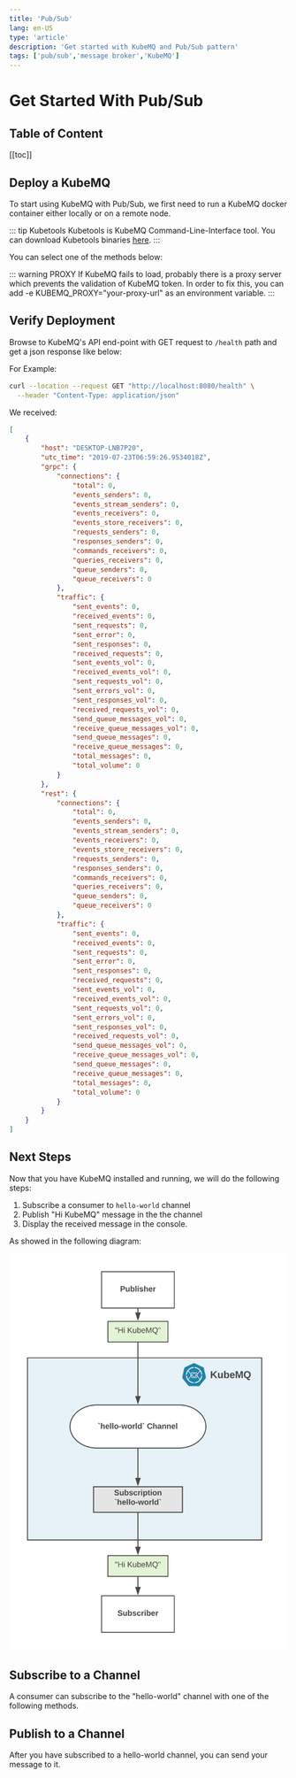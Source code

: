 ```yaml
---
title: 'Pub/Sub'
lang: en-US
type: 'article'
description: 'Get started with KubeMQ and Pub/Sub pattern'
tags: ['pub/sub','message broker','KubeMQ']
---
```

# Get Started With Pub/Sub

## Table of Content
[[toc]]

## Deploy a KubeMQ
To start using KubeMQ with Pub/Sub, we first need to run a KubeMQ docker container either locally or on a remote node.

::: tip Kubetools
Kubetools is KubeMQ Command-Line-Interface tool.
You can download Kubetools binaries [here](https://github.com/kubemq-io/kubetools/tree/master/bin).
:::

You can select one of the methods below:

<CodeSwitcher :languages="{docker:'docker',kubernetes:'kubernetes',helm:`helm`,docker_compose:'docker-compose'}" :isolated="true">

<template v-slot:docker>

### Docker
Pull and run KubeMQ Docker container:
``` bash
docker run -d -p 8080:8080 -p 50000:50000 -p 9090:9090 \
-v kubemq-vol:/store -e KUBEMQ_TOKEN=<YOUR_KUBEMQ_TOKEN> kubemq/kubemq

```

</template>

<template v-slot:kubernetes>

### Kubernetes Deployment
Copy and deploy the following yaml file:

``` yaml
apiVersion: v1
kind: List
items:
  - apiVersion: apps/v1beta2
    kind: StatefulSet
    metadata:
      name: kubemq-cluster
    spec:
      selector:
        matchLabels:
          app: kubemq-cluster
      replicas: 3
      serviceName: kubemq-cluster
      template:
        metadata:
          labels:
            app: kubemq-cluster
        spec:
          containers:
            - env:
                - name: KUBEMQ_TOKEN
                  value: <YOUR_KUBEMQ_TOKEN>
                - name: CLUSTER_ROUTES
                  value: 'kubemq-cluster:5228'
                - name: CLUSTER_PORT
                  value: '5228'
                - name: CLUSTER_ENABLE
                  value: 'true'
                - name: GRPC_PORT
                  value: '50000'
                - name: REST_PORT
                  value: '9090'
                - name: KUBEMQ_PORT
                  value: '8080'
              image: 'kubemq/kubemq:latest'
              imagePullPolicy: IfNotPresent
              name: kubemq-cluster
              ports:
                - containerPort: 50000
                  name: grpc-port
                  protocol: TCP
                - containerPort: 8080
                  name: metrics-port
                  protocol: TCP
                - containerPort: 9090
                  name: rest-port
                  protocol: TCP
                - containerPort: 5228
                  name: cluster-port
                  protocol: TCP
          restartPolicy: Always
  - apiVersion: v1
    kind: Service
    metadata:
      name: kubemq-cluster
    spec:
      ports:
        - name: metrics-port
          port: 8080
          protocol: TCP
          targetPort: 8080
        - name: grpc-port
          port: 50000
          protocol: TCP
          targetPort: 50000
        - name: cluster-port
          port: 5228
          protocol: TCP
          targetPort: 5228
        - name: rest-port
          port: 9090
          protocol: TCP
          targetPort: 9090
      sessionAffinity: None
      type: NodePort
      selector:
        app: kubemq-cluster

```

</template>


<template v-slot:helm>

### Helm Installation
Add KubeMQ Helm Repository:

``` bash
helm repo add kubemq-charts https://kubemq-io.github.io/charts
```

Verify KubeMQ helm repository charts is correctly configured by:
``` bash
helm repo list
```

Install KubeMQ Chart:

``` bash
helm install --name kubemq-cluster --set token=<YOUR_KUBEMQ_TOKEN> \
kubemq-charts/kubemq
```

</template>


<template v-slot:docker_compose>

### Docker-Compose Deployment
Run :

``` bash
docker-compose -d up
```

With the following yaml file named docker-compose.yaml:

``` yaml
version: '3.7'
services:
  kubemq:
    image: kubemq/kubemq
    container_name: kubemq
    ports:
      - "8080:8080"
      - "9090:9090"
      - "50000:50000"
    environment:
      - KUBEMQ_HOST=kubemq
      - KUBEMQ_TOKEN=<YOUR_KUBEMQ_TOKEN>
    networks:
      - backend
      - frontend
    volumes:
      - kubemq_vol:/store
networks:
  backend:
volumes:
  kubemq_vol:
```

</template>
</CodeSwitcher>


::: warning PROXY
If KubeMQ fails to load, probably there is a proxy server which prevents the validation of KubeMQ token.
In order to fix this, you can add -e KUBEMQ_PROXY="your-proxy-url" as an environment variable.
:::

## Verify Deployment

Browse to KubeMQ's API end-point with GET request to `/health` path and get a json response like below:

For Example:
``` bash
curl --location --request GET "http://localhost:8080/health" \
  --header "Content-Type: application/json"
```

We received:

``` json
[
    {
        "host": "DESKTOP-LNB7P20",
        "utc_time": "2019-07-23T06:59:26.9534018Z",
        "grpc": {
            "connections": {
                "total": 0,
                "events_senders": 0,
                "events_stream_senders": 0,
                "events_receivers": 0,
                "events_store_receivers": 0,
                "requests_senders": 0,
                "responses_senders": 0,
                "commands_receivers": 0,
                "queries_receivers": 0,
                "queue_senders": 0,
                "queue_receivers": 0
            },
            "traffic": {
                "sent_events": 0,
                "received_events": 0,
                "sent_requests": 0,
                "sent_error": 0,
                "sent_responses": 0,
                "received_requests": 0,
                "sent_events_vol": 0,
                "received_events_vol": 0,
                "sent_requests_vol": 0,
                "sent_errors_vol": 0,
                "sent_responses_vol": 0,
                "received_requests_vol": 0,
                "send_queue_messages_vol": 0,
                "receive_queue_messages_vol": 0,
                "send_queue_messages": 0,
                "receive_queue_messages": 0,
                "total_messages": 0,
                "total_volume": 0
            }
        },
        "rest": {
            "connections": {
                "total": 0,
                "events_senders": 0,
                "events_stream_senders": 0,
                "events_receivers": 0,
                "events_store_receivers": 0,
                "requests_senders": 0,
                "responses_senders": 0,
                "commands_receivers": 0,
                "queries_receivers": 0,
                "queue_senders": 0,
                "queue_receivers": 0
            },
            "traffic": {
                "sent_events": 0,
                "received_events": 0,
                "sent_requests": 0,
                "sent_error": 0,
                "sent_responses": 0,
                "received_requests": 0,
                "sent_events_vol": 0,
                "received_events_vol": 0,
                "sent_requests_vol": 0,
                "sent_errors_vol": 0,
                "sent_responses_vol": 0,
                "received_requests_vol": 0,
                "send_queue_messages_vol": 0,
                "receive_queue_messages_vol": 0,
                "send_queue_messages": 0,
                "receive_queue_messages": 0,
                "total_messages": 0,
                "total_volume": 0
            }
        }
    }
]

```

## Next Steps

Now that you have KubeMQ installed and running, we will do the following steps:

1. Subscribe a consumer to `hello-world` channel
2. Publish "Hi KubeMQ" message in the the channel
3. Display the received message in the console.

As showed in the following diagram:

![image info](./images/pub-sub-hello-world.png)


## Subscribe to a Channel

A consumer can subscribe to the "hello-world" channel with one of the following methods.

<CodeSwitcher :languages="{bash:'kubetools',curl:'cURL',csharp:'.Net',java:`Java`,go:`Go`,py:`Python`,node:`Node`,php:`PHP`,ruby:`Ruby`,jquery:`jQuery`}" :isolated="true">
<template v-slot:bash>

Run the following Kubetools command:
``` bash
./kubetools pubsub rec event hello-world
```

When connected, a stream of events messages will be shown in the console.

::: tip Kubetools
Kubetools is KubeMQ Command-Line-Interface tool.
You can download Kubetools binaries [here](https://github.com/kubemq-io/kubetools/tree/master/bin).
:::

</template>

<template v-slot:curl>

The following cURL command is using KubeMQ's REST interface:

``` bash
curl --location --request GET "https://playground.kubemq.io/subscribe/events?client_id=some_client_id&channel=some_channel&group=some_group&subscribe_type=events" \
  --header "Content-Type: application/json" \
  --data ""
```

::: warning
Subscribe to Events in REST interface is using WebSocket for streaming (Push) events to the consumer. You will need to implement a WebSocket receiver accordingly.
:::
</template>


<template v-slot:csharp>

The following .NET code snippet is using KubeMQ's .NET SDK with gRPC interface:

``` csharp
using KubeMQ.SDK.csharp.Events;
using KubeMQ.SDK.csharp.Subscription;
using System;

namespace kubemqreceiverExm
{
    class Program
    {
        private static Subscriber subscriber;
        static void Main(string[] args)
        {
            SubcribeToEventsWithoutStore();
        }

        private static void SubcribeToEventsWithoutStore()
        {
            subscriber = new Subscriber("localhost:50000");
            SubscribeRequest subscribeRequest = CreateSubscribeRequest(SubscribeType.Events);
            try
            {
                subscriber.SubscribeToEvents(subscribeRequest, HandleIncomingEvents);
            }
            catch (Exception ex)
            {
                Console.WriteLine($"failed to sub on ex :{ex.Message}");
            }
            Console.ReadLine();

        }

        private static SubscribeRequest CreateSubscribeRequest(SubscribeType subscriptionType = SubscribeType.SubscribeTypeUndefined,
        EventsStoreType eventsStoreType = EventsStoreType.Undefined,
        int TypeValue = 0, string group = "")
        {
            Random random = new Random();
            SubscribeRequest subscribeRequest = new SubscribeRequest()
            {
                Channel = "myChannel",
                ClientID = "mySubID",
                EventsStoreType = eventsStoreType,
                EventsStoreTypeValue = TypeValue,
                Group = group,
                SubscribeType = subscriptionType
            };
            return subscribeRequest;
        }

        private static void HandleIncomingEvents(EventReceive @event)
        {
            if (@event != null)
            {
                string strMsg = string.Empty;
                object body = KubeMQ.SDK.csharp.Tools.Converter.FromByteArray(@event.Body);

                Console.WriteLine($"Subscriber Received Event: Metadata:'{@event.Metadata}', Channel:'{@event.Channel}', Body:'{strMsg}'");
            }
        }
    }
}

    
```

When executed, a stream of events messages will be shown in the console.

</template>
<template v-slot:java>

The following Java code snippet is using KubeMQ's Java SDK with gRPC interface:

``` java
import io.kubemq.sdk.basic.ServerAddressNotSuppliedException;
import io.kubemq.sdk.event.lowlevel.Event;
import io.kubemq.sdk.event.lowlevel.Sender;
import javax.net.ssl.SSLException;

class EventSubscriber extends BaseExample {

    private Subscriber subscriber;

    EventSubscriber() throws ServerAddressNotSuppliedException, SSLException {
        super("EventSubscriber");
        Subscriber subscriber = new Subscriber("localhost:50000");
        SubcribeToEventsWithoutStore();
        SubcribeToEventsWithStore();

    }

    private void SubcribeToEventsWithStore() throws ServerAddressNotSuppliedException, SSLException {
        subscriber = new Subscriber();
        SubscribeRequest subscribeRequest = CreateSubscribeRequest(SubscribeType.EventsStore, EventsStoreType.StartAtSequence, 2);
        EventReceive eventReceive = subscriber.SubscribeToEvents(subscribeRequest);
        HandleIncomingEvents(eventReceive);
    }

    private void SubcribeToEventsWithoutStore() throws ServerAddressNotSuppliedException, SSLException {
        subscriber = new Subscriber();
        SubscribeRequest subscribeRequest = CreateSubscribeRequest(SubscribeType.Events);
        EventReceive eventReceive = subscriber.SubscribeToEvents(subscribeRequest);
        HandleIncomingEvents(eventReceive);
    }

    private void HandleIncomingEvents(EventReceive message) {
        String body = new String(message.getBody());

        System.out.println(MessageFormat.format(
                "Subscriber Received Event: Metadata:''{0}'', Channel:''{1}'', Body:''{2}''",
                message.getMetadata(),
                message.getChannel(),
                body
        ));
    }
}

public class BaseExample {
      protected Logger logger;
      private String channelName;
      private String clientID;
      private int timeout;

      public BaseExample(String _ClientId) {
         clientID = _ClientId;
         timeout = 111000;
         channelName = "MyTestChannelName";
         logger = LoggerFactory.getLogger(BaseExample.class);
      }
       protected SubscribeRequest CreateSubscribeRequest(
            SubscribeType subscriptionType,
            EventsStoreType eventsStoreType,
            int TypeValue,
            String group
      )

      {
        SubscribeRequest subscribeRequest = new SubscribeRequest();

        subscribeRequest.setChannel(channelName);
        subscribeRequest.setClientID(generateRandomClientID());
        subscribeRequest.setEventsStoreType(eventsStoreType);
        subscribeRequest.setEventsStoreTypeValue(TypeValue);
        subscribeRequest.setGroup(group);
        subscribeRequest.setSubscribeType(subscriptionType);

        return subscribeRequest;
    }

    protected SubscribeRequest CreateSubscribeRequest(SubscribeType subscriptionType) {
        return CreateSubscribeRequest(subscriptionType, EventsStoreType.Undefined, 0, "");
    }

    protected SubscribeRequest CreateSubscribeRequest(SubscribeType subscriptionType, EventsStoreType eventsStoreType, int TypeValue) {
        return CreateSubscribeRequest(subscriptionType, eventsStoreType, TypeValue, "");
    }

    private String generateRandomClientID() {
        Random random = new Random();
        int low = 9;
        int high = 19999;
        return Integer.toString(random.nextInt(high - low) + low);
    }

    protected int getTimeout() {
        return timeout;
    }

    protected void setTimeout(int timeout) {
        this.timeout = timeout;
    }

    protected String getChannelName() {
        return channelName;
    }

    protected void setChannelName(String channelName) {
        this.channelName = channelName;
    }

    protected String getClientID() {
        return clientID;
    }

    protected void setClientID(String clientID) {
        this.clientID = clientID;
    }
}
    
```
When executed, a stream of events messages will be shown in the console.

</template>
<template v-slot:go>

The following Go code snippet is using KubeMQ's Go SDK with gRPC interface:
``` go
package main
import (
   "context"
   "fmt"
   "github.com/kubemq-io/kubemq-go"
   "log"
)

func main() {
   ctx, cancel := context.WithCancel(context.Background())
   defer cancel()
   client, err := kubemq.NewClient(ctx,
      kubemq.WithAddress("localhost", 50000),
      kubemq.WithClientId("hello-world-subscriber"),
      kubemq.WithTransportType(kubemq.TransportTypeGRPC))
   if err != nil {
      log.Fatal(err)
   }
   defer client.Close()
   channelName := "hello-world"
   errCh := make(chan error)
   eventsCh, err := client.SubscribeToEvents(ctx, channelName, "", errCh)
   if err != nil {
      log.Fatal(err)
      return

   }
   for {
      select {
      case err := <-errCh:
         log.Fatal(err)
         return
      case event, more := <-eventsCh:
         if !more {
            fmt.Println("Event Received, done")
            return
         }
         log.Printf("Event Received:\nEventID: %s\nChannel: %s\nMetadata: %s\nBody: %s\n", event.Id, event.Channel, event.Metadata, event.Body)
      case <-ctx.Done():
         return
      }
   }
}
```
When executed, a stream of events messages will be shown in the console.

</template>
<template v-slot:py>

The following Python code snippet is using KubeMQ's Python SDK with gRPC interface:

``` py
from builtins import input
from kubemq.events.subscriber import Subscriber
from kubemq.subscription.events_store_type import EventsStoreType
from kubemq.subscription.subscribe_request import SubscribeRequest
from kubemq.subscription.subscribe_type import SubscribeType


def create_subscribe_request(
        subscribe_type=SubscribeType.SubscribeTypeUndefined,
        events_store_type=EventsStoreType.Undefined,
        events_store_type_value=0):
    return SubscribeRequest(
        channel="TestChannelName",
        client_id="someID",
        events_store_type=events_store_type,
        events_store_type_value=events_store_type_value,
        group="",
        subscribe_type=subscribe_type
    )


def handle_incoming_events(event):
    if event:
        print("Subscriber Received Event: Metadata:'%s', Channel:'%s', Body:'%s'" % (
            event.metadata,
            event.channel,
            event.body
        ))


if __name__ == "__main__":
    print("Subscribing to event on channel example")

    # Subscribe to events without store
    subscriber = Subscriber("localhost:50000")
    subscribe_request = create_subscribe_request(SubscribeType.Events)
    subscriber.subscribe_to_events(subscribe_request, handle_incoming_events)

    input("Press 'Enter' to stop the application...
")
    
```
When executed, a stream of events messages will be shown in the console.

</template>

<template v-slot:node>

The following Node code snippet is using KubeMQ's REST interface:

``` js
var https = require('https');

var options = {
  'method': 'GET',
  'hostname': 'https://playground.kubemq.io',
  'path': '/subscribe/events?client_id=some_client_id&channel=some_channel&group=some_group&subscribe_type=events',
  'headers': {
    'Content-Type': 'application/json',
  }
};

var req = https.request(options, function (res) {
  var chunks = [];

  res.on("data", function (chunk) {
    chunks.push(chunk);
  });

  res.on("end", function (chunk) {
    var body = Buffer.concat(chunks);
    console.log(body.toString());
  });

  res.on("error", function (error) {
    console.error(error);
  });
});

req.end();
```


::: warning
Subscribe to Events in REST interface is using WebSocket for streaming (Push) events to the consumer. You will need to implement a WebSocket receiver accordingly.
:::

</template>

<template v-slot:php>

The following PHP code snippet is using KubeMQ's REST interface:

``` php
<?php

$curl = curl_init();

curl_setopt_array($curl, array(
  CURLOPT_URL => "https://playground.kubemq.io/subscribe/events?client_id=some_client_id&channel=some_channel&group=some_group&subscribe_type=events",
  CURLOPT_RETURNTRANSFER => true,
  CURLOPT_ENCODING => "",
  CURLOPT_MAXREDIRS => 10,
  CURLOPT_TIMEOUT => 0,
  CURLOPT_FOLLOWLOCATION => false,
  CURLOPT_HTTP_VERSION => CURL_HTTP_VERSION_1_1,
  CURLOPT_CUSTOMREQUEST => "GET",
  CURLOPT_HTTPHEADER => array(
    "Content-Type: application/json"
  ),
));

$response = curl_exec($curl);
$err = curl_error($curl);

curl_close($curl);

if ($err) {
  echo "cURL Error #:" . $err;
} else {
  echo $response;
} ?>
```


::: warning
Subscribe to Events in REST interface is using WebSocket for streaming (Push) events to the consumer. You will need to implement a WebSocket receiver accordingly.
:::

</template>


<template v-slot:ruby>

The following Ruby code snippet is using KubeMQ's REST interface:

``` ruby
require "uri"
require "net/http"

url = URI("https://playground.kubemq.io/subscribe/events?client_id=some_client_id&channel=some_channel&group=some_group&subscribe_type=events")

http = Net::HTTP.new(url.host, url.port)

request = Net::HTTP::Get.new(url)
request["Content-Type"] = "application/json"

response = http.request(request)
puts response.read_body
```


::: warning
Subscribe to Events in REST interface is using WebSocket for streaming (Push) events to the consumer. You will need to implement a WebSocket receiver accordingly.
:::

</template>


<template v-slot:jquery>

The following jQuery code snippet is using KubeMQ's REST interface:

``` js
var settings = {
  "url": "https://playground.kubemq.io/subscribe/events?client_id=some_client_id&channel=some_channel&group=some_group&subscribe_type=events",
  "method": "GET",
  "timeout": 0,
  "headers": {
    "Content-Type": "application/json",
  },
};

$.ajax(settings).done(function (response) {
  console.log(response);
});
```


::: warning
Subscribe to Events in REST interface is using WebSocket for streaming (Push) events to the consumer. You will need to implement a WebSocket receiver accordingly.
:::

</template>


</CodeSwitcher>



## Publish to a Channel

After you have subscribed to a hello-world channel, you can send your message to it.


<CodeSwitcher :languages="{bash:'kubetools',curl:'cURL',csharp:'.Net',java:`Java`,go:`Go`,py:`Python`,node:`Node`,php:`PHP`,ruby:`Ruby`,jquery:`jQuery`}" :isolated="true">


<template v-slot:bash>

Run the following Kubetools command:

``` bash
./kubetools pubsub send event hello-world "Hi KubeMQ"
```


::: tip Kubetools
Kubetools is KubeMQ Command-Line-Interface tool.
You can download Kubetools binaries [here](https://github.com/kubemq-io/kubetools/tree/master/bin).
:::

</template>


<template v-slot:curl>

The following cURL command is using KubeMQ's REST interface:

``` bash
curl --location --request POST "https://playground.kubemq.io/send/event" \
  --header "Content-Type: application/json" \
  --data "{
    \"EventID\": \"1234-5678-90\",
    \"ClientID\": \"events-client-id\",
    \"Channel\": \"events-channel\",
    \"Metadata\": \"some-metadata\",
    \"Body\": \"c29tZSBlbmNvZGVkIGJvZHk=\",
    \"Store\": false
}"
```

A response for a successful command will look like this:

``` bash
{
  "is_error": false,
  "message": "OK",
  "data": {
    "EventID": "1234-5678-90",
    "Sent": true
  }
}
```
</template>

<template v-slot:csharp>

The following .NET code snippet is using KubeMQ's .NET SDK with gRPC interface:

``` csharp
using KubeMQ.SDK.csharp.Events.LowLevel;
using System;

namespace kubemqsenderExm
{
    class Program
    {
        private static Sender sender;
        static void Main(string[] args)
        {
            SendLowLevelEvents();
        }
        private static void SendLowLevelEvents()
        {
            sender = new Sender("localhost:50000");
            Event @event = CreateLowLevelEventWithoutStore();
            try
            {
                sender.SendEvent(@event);
            }
            catch (Exception ex)
            {
                Console.WriteLine($"failed to send on ex :{ex.Message}");
            }

        }
        private static Event CreateLowLevelEventWithoutStore()
        {
            Console.WriteLine("Start Creating Event");
            KubeMQ.SDK.csharp.Events.LowLevel.Event @event = new KubeMQ.SDK.csharp.Events.LowLevel.Event()
            {
                Metadata = "EventMetaData",
                Body = KubeMQ.SDK.csharp.Tools.Converter.ToByteArray($"hello world"),
                Store = false,
                Channel = "myChannel",
                ClientID = "myID",
                ReturnResult = false
            };
            return @event;
        }
    }
}

    
```

</template>
<template v-slot:java>

The following Java code snippet is using KubeMQ's Java SDK with gRPC interface:

``` java
import io.kubemq.sdk.basic.ServerAddressNotSuppliedException;
import io.kubemq.sdk.event.lowlevel.Event;
import io.kubemq.sdk.event.lowlevel.Sender;
import javax.net.ssl.SSLException;

class EventSender extends BaseExample {

    EventSender() throws ServerAddressNotSuppliedException, SSLException {
        super("EventSender");
        SendLowLevelMessages();
    }

    private void SendLowLevelMessages() throws ServerAddressNotSuppliedException, SSLException {
        Sender sender = new Sender("localhost:50000");
        Event event = CreateLowLevelEventWithoutStore();
        sender.SendEvent(event);
    }
}

public class BaseExample {

    protected Logger logger;
    private String channelName;
    private String clientID;
    private int timeout;

    public BaseExample(String _ClientId) {
        clientID = _ClientId;
        timeout = 111000;
        channelName = "MyTestChannelName";
        logger = LoggerFactory.getLogger(BaseExample.class);
    }

    private Event CreateNewEvent() {
        logger.debug("Start Creating Event");
        Event message = new Event();
        message.setMetadata("MessageMetaData");
        message.setBody(MessageFormat.format("Event Created on time {0}", Instant.now()).getBytes());
        return message;
    }

    protected Event CreateLowLevelEventWithoutStore() {
        Event message = CreateNewEvent();
        message.setStore(false);
        message.setChannel(channelName);
        message.setClientID(clientID);
        message.setReturnResult(false);
        return message;
    }
       private String generateRandomClientID() {
        Random random = new Random();
        int low = 9;
        int high = 19999;
        return Integer.toString(random.nextInt(high - low) + low);
    }

    protected int getTimeout() {
        return timeout;
    }

    protected void setTimeout(int timeout) {
        this.timeout = timeout;
    }

    protected String getChannelName() {
        return channelName;
    }

    protected void setChannelName(String channelName) {
        this.channelName = channelName;
    }

    protected String getClientID() {
        return clientID;
    }

    protected void setClientID(String clientID) {
        this.clientID = clientID;
    }
}
    
```

</template>
<template v-slot:go>

The following Go code snippet is using KubeMQ's Go SDK with gRPC interface:

``` go
package main
import (
   "context"
   "github.com/kubemq-io/kubemq-go"
   "log"
)

func main() {
   ctx, cancel := context.WithCancel(context.Background())
   defer cancel()
   client, err := kubemq.NewClient(ctx,
      kubemq.WithAddress("localhost", 50000),
      kubemq.WithClientId("hello-world-sender"),
      kubemq.WithTransportType(kubemq.TransportTypeGRPC))
   if err != nil {
      log.Fatal(err)
   }
   defer client.Close()
   channelName := "testing_event_channel"
   err = client.E().
      SetId("some-id").
      SetChannel(channelName).
      SetMetadata("some-metadata").
      SetBody([]byte("hello kubemq - sending single event")).
      Send(ctx)
   if err != nil {
      log.Fatal(err)
   }

}

```

</template>
<template v-slot:py>

The following Python code snippet is using KubeMQ's Python SDK with gRPC interface:

``` py
from kubemq.events.lowlevel.event import Event
from kubemq.events.lowlevel.sender import Sender

if __name__ == "__main__":
    print("Sending event using sender example")

    sender = Sender("localhost:50000")
    event = Event(
        metadata="some-meta-data",
        body=("hello world").encode('UTF-8'),
        store=False,
        channel="TestChannelName",
        client_id="EventSender",
    )
    sender.send_event(event)
    
```


</template>


<template v-slot:node>

The following node code snippet is using KubeMQ's REST interface:

``` js
var https = require('https');

var options = {
  'method': 'POST',
  'hostname': 'playground.kubemq.io',
  'path': '/send/event',
  'headers': {
    'Content-Type': 'application/json',
  }
};

var req = https.request(options, function (res) {
  var chunks = [];

  res.on("data", function (chunk) {
    chunks.push(chunk);
  });

  res.on("end", function (chunk) {
    var body = Buffer.concat(chunks);
    console.log(body.toString());
  });

  res.on("error", function (error) {
    console.error(error);
  });
});

var postData =  "{\n    \"EventID\": \"1234-5678-90\",\n    \"ClientID\": \"events-client-id\",\n    \"Channel\": \"events-channel\",\n    \"Metadata\": \"some-metadata\",\n    \"Body\": \"c29tZSBlbmNvZGVkIGJvZHk=\",\n    \"Store\": false\n}";

req.write(postData);

req.end();
```

A response for a successful command will look like this:

``` bash
{
  "is_error": false,
  "message": "OK",
  "data": {
    "EventID": "1234-5678-90",
    "Sent": true
  }
}
```
</template>

<template v-slot:php>

The following PHP code snippet is using KubeMQ's REST interface:

``` php
<?php

$curl = curl_init();

curl_setopt_array($curl, array(
  CURLOPT_URL => "https://playground.kubemq.io/send/event",
  CURLOPT_RETURNTRANSFER => true,
  CURLOPT_ENCODING => "",
  CURLOPT_MAXREDIRS => 10,
  CURLOPT_TIMEOUT => 0,
  CURLOPT_FOLLOWLOCATION => false,
  CURLOPT_HTTP_VERSION => CURL_HTTP_VERSION_1_1,
  CURLOPT_CUSTOMREQUEST => "POST",
  CURLOPT_POSTFIELDS =>"{\n    \"EventID\": \"1234-5678-90\",\n    \"ClientID\": \"events-client-id\",\n    \"Channel\": \"events-channel\",\n    \"Metadata\": \"some-metadata\",\n    \"Body\": \"c29tZSBlbmNvZGVkIGJvZHk=\",\n    \"Store\": false\n}",
  CURLOPT_HTTPHEADER => array(
    "Content-Type: application/json"
  ),
));

$response = curl_exec($curl);
$err = curl_error($curl);

curl_close($curl);

if ($err) {
  echo "cURL Error #:" . $err;
} else {
  echo $response;
} ?>
```

A response for a successful command will look like this:

``` bash
{
  "is_error": false,
  "message": "OK",
  "data": {
    "EventID": "1234-5678-90",
    "Sent": true
  }
}
```
</template>


<template v-slot:ruby>

The following Ruby code snippet is using KubeMQ's REST interface:

``` ruby
require "uri"
require "net/http"

url = URI("https://playground.kubemq.io/send/event")

https = Net::HTTP.new(url.host, url.port)
https.use_ssl = true

request = Net::HTTP::Post.new(url)
request["Content-Type"] = "application/json"
request.body = "{\n    \"EventID\": \"1234-5678-90\",\n    \"ClientID\": \"events-client-id\",\n    \"Channel\": \"events-channel\",\n    \"Metadata\": \"some-metadata\",\n    \"Body\": \"c29tZSBlbmNvZGVkIGJvZHk=\",\n    \"Store\": false\n}"
response = https.request(request)
puts response.read_body
```

A response for a successful command will look like this:

``` bash
{
  "is_error": false,
  "message": "OK",
  "data": {
    "EventID": "1234-5678-90",
    "Sent": true
  }
}
```
</template>


<template v-slot:jquery>

The following jQuery code snippet is using KubeMQ's REST interface:

``` js
var settings = {
  "url": "https://playground.kubemq.io/send/event",
  "method": "POST",
  "timeout": 0,
  "headers": {
    "Content-Type": "application/json",
  },
  "data": "{\n    \"EventID\": \"1234-5678-90\",\n    \"ClientID\": \"events-client-id\",\n    \"Channel\": \"events-channel\",\n    \"Metadata\": \"some-metadata\",\n    \"Body\": \"c29tZSBlbmNvZGVkIGJvZHk=\",\n    \"Store\": false\n}",
};

$.ajax(settings).done(function (response) {
  console.log(response);
});
```

A response for a successful command will look like this:

``` bash
{
  "is_error": false,
  "message": "OK",
  "data": {
    "EventID": "1234-5678-90",
    "Sent": true
  }
}
```
</template>


</CodeSwitcher>


